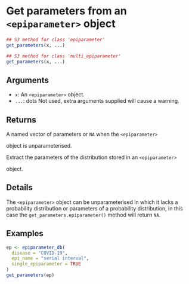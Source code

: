 # Get parameters from an `<epiparameter>` object

```r
## S3 method for class 'epiparameter'
get_parameters(x, ...)

## S3 method for class 'multi_epiparameter'
get_parameters(x, ...)
```

## Arguments

- `x`: An `<epiparameter>` object.
- `...`: dots Not used, extra arguments supplied will cause a warning.

## Returns

A named vector of parameters or `NA` when the `<epiparameter>`

object is unparameterised.

Extract the parameters of the distribution stored in an `<epiparameter>`

object.

## Details

The `<epiparameter>` object can be unparameterised in which it lacks a probability distribution or parameters of a probability distribution, in this case the `get_parameters.epiparameter()` method will return `NA`.

## Examples

```r
ep <- epiparameter_db(
  disease = "COVID-19",
  epi_name = "serial interval",
  single_epiparameter = TRUE
)
get_parameters(ep)
```
